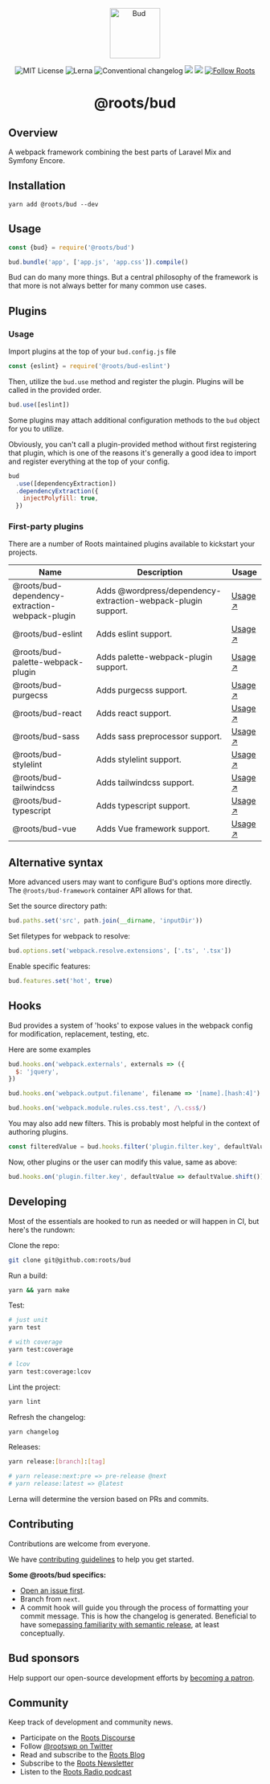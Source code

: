 <p align="center">
  <img alt="Bud" src="https://cdn.roots.io/app/uploads/logo-bud.svg" height="100">
</p>

<p align="center">
  <img alt="MIT License" src="https://img.shields.io/github/license/roots/bud?color=%23525ddc&style=flat-square">
  <img alt="Lerna" src="https://img.shields.io/badge/maintained%20with-lerna-535DDD.svg">
  <img alt="Conventional changelog" src="https://img.shields.io/badge/changelog-conventional-535DDD.svg" />
  <img src="https://api.codeclimate.com/v1/badges/4153714e5382c885560e/maintainability" />
  <img src="https://img.shields.io/badge/%20%20%F0%9F%93%A6%F0%9F%9A%80-semantic--release-e10079.svg" />
  <a href="https://twitter.com/rootswp">
    <img alt="Follow Roots" src="https://img.shields.io/twitter/follow/rootswp.svg?style=flat-square&color=535DDD" />
  </a>
</p>

<h1 align="center">
  <strong>@roots/bud</strong>
</h1>

## Overview

A webpack framework combining the best parts of Laravel Mix and Symfony Encore.

## Installation

`yarn add @roots/bud --dev`

## Usage

```js
const {bud} = require('@roots/bud')

bud.bundle('app', ['app.js', 'app.css']).compile()
```

Bud can do many more things. But a central philosophy of the framework is that more is not always better for many common use cases.

## Plugins

### Usage

Import plugins at the top of your `bud.config.js` file

```js
const {eslint} = require('@roots/bud-eslint')
```

Then, utilize the `bud.use` method and register the plugin. Plugins will be called in the provided order.

```js
bud.use([eslint])
```

Some plugins may attach additional configuration methods to the `bud` object for you to utilize.

Obviously, you can't call a plugin-provided method without first registering that plugin, which is one of the reasons it's  generally a good idea to import and register everything at the top of your config.

```js
bud
  .use([dependencyExtraction])
  .dependencyExtraction({
    injectPolyfill: true,
  })
```

### First-party plugins

There are a number of Roots maintained plugins available to kickstart your projects.

| Name | Description | Usage |
|------|-------------|-------|
| @roots/bud-dependency-extraction-webpack-plugin | Adds @wordpress/dependency-extraction-webpack-plugin support. | [Usage ↗](https://github.com/roots/bud-support/blob/%40roots/bud/packages/bud-dependency-extraction/README.md)
| @roots/bud-eslint | Adds eslint support. | [Usage ↗](https://github.com/roots/bud-support/blob/%40roots/bud/packages/bud-eslint/README.md) |
| @roots/bud-palette-webpack-plugin | Adds palette-webpack-plugin support. | [Usage ↗](https://github.com/roots/bud-support/blob/%40roots/bud/packages/bud-palette-plugin/README.md) |
| @roots/bud-purgecss | Adds purgecss support. | [Usage ↗](https://github.com/roots/bud-support/blob/%40roots/bud/packages/bud-purgecss/README.md) |
| @roots/bud-react | Adds react support. | [Usage ↗](https://github.com/roots/bud-support/blob/%40roots/bud/packages/bud-react/README.md) |
| @roots/bud-sass | Adds sass preprocessor support. | [Usage ↗](https://github.com/roots/bud-support/blob/%40roots/bud/packages/bud-sass/README.md) |
| @roots/bud-stylelint | Adds stylelint support. | [Usage ↗](https://github.com/roots/bud-support/blob/%40roots/bud/packages/bud-stylelint/README.md) |
| @roots/bud-tailwindcss | Adds tailwindcss support. | [Usage ↗](https://github.com/roots/bud-support/blob/%40roots/bud/packages/bud-tailwindcss/README.md) |
| @roots/bud-typescript | Adds typescript support. | [Usage ↗](https://github.com/roots/bud-support/blob/%40roots/bud/packages/bud-typescript/README.md) |
| @roots/bud-vue | Adds Vue framework support. | [Usage ↗](https://github.com/roots/bud-support/blob/%40roots/bud/packages/bud-vue/README.md) |

## Alternative syntax

More advanced users may want to configure Bud's options more directly. The `@roots/bud-framework` container API allows for that.

Set the source directory path:

```js
bud.paths.set('src', path.join(__dirname, 'inputDir'))
```

Set filetypes for webpack to resolve:

```js
bud.options.set('webpack.resolve.extensions', ['.ts', '.tsx'])
```

Enable specific features:

```js
bud.features.set('hot', true)
```

## Hooks

Bud provides a system of 'hooks' to expose values in the webpack config for modification, replacement, testing, etc.

Here are some examples

```js
bud.hooks.on('webpack.externals', externals => ({
  $: 'jquery',
})

bud.hooks.on('webpack.output.filename', filename => '[name].[hash:4]')

bud.hooks.on('webpack.module.rules.css.test', /\.css$/)
```

You may also add new filters. This is probably most helpful in the context of authoring plugins.

```js
const filteredValue = bud.hooks.filter('plugin.filter.key', defaultValue)
```

Now, other plugins or the user can modify this value, same as above:

```js
bud.hooks.on('plugin.filter.key', defaultValue => defaultValue.shift())
```

## Developing

Most of the essentials are hooked to run as needed or will happen in CI, but here's the rundown:

Clone the repo:

```sh
git clone git@github.com:roots/bud
```

Run a build:

```sh
yarn && yarn make
```

Test:

```sh
# just unit
yarn test

# with coverage
yarn test:coverage

# lcov
yarn test:coverage:lcov
```

Lint the project:

```sh
yarn lint
```

Refresh the changelog:

```sh
yarn changelog
```

Releases:

```sh
yarn release:[branch]:[tag]

# yarn release:next:pre => pre-release @next
# yarn release:latest => @latest
```

Lerna will determine the version based on PRs and commits.

## Contributing

Contributions are welcome from everyone.

We have [contributing guidelines](https://github.com/roots/guidelines/blob/master/CONTRIBUTING.md) to help you get started.

**Some @roots/bud specifics:**

- [Open an issue first](https://github.com/roots/bud-support/issues/new/choose).
- Branch from `next`.
- A commit hook will guide you through the process of formatting your commit message. This is how the changelog is generated. Beneficial to have some[passing familiarity with semantic release](https://semantic-release.gitbook.io/semantic-release/), at least conceptually.

## Bud sponsors

Help support our open-source development efforts by [becoming a patron](https://www.patreon.com/rootsdev).

## Community

Keep track of development and community news.

- Participate on the [Roots Discourse](https://discourse.roots.io/)
- Follow [@rootswp on Twitter](https://twitter.com/rootswp)
- Read and subscribe to the [Roots Blog](https://roots.io/blog/)
- Subscribe to the [Roots Newsletter](https://roots.io/subscribe/)
- Listen to the [Roots Radio podcast](https://roots.io/podcast/)
